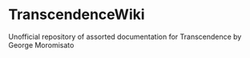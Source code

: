 # TranscendenceWiki
Unofficial repository of assorted documentation for Transcendence by George Moromisato
